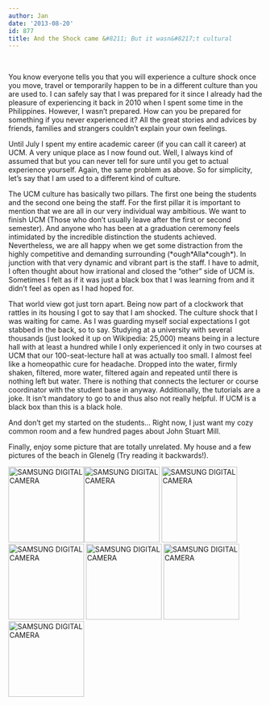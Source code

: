 ```yaml
---
author: Jan
date: '2013-08-20'
id: 877
title: And the Shock came &#8211; But it wasn&#8217;t cultural
---
```


&nbsp;

You know everyone tells you that you will experience a culture shock once you move, travel or temporarily happen to be in a different culture than you are used to. I can safely say that I was prepared for it since I already had the pleasure of experiencing it back in 2010 when I spent some time in the Philippines. However, I wasn&#8217;t prepared. How can you be prepared for something if you never experienced it? All the great stories and advices by friends, families and strangers couldn&#8217;t explain your own feelings.

Until July I spent my entire academic career (if you can call it career) at UCM. A very unique place as I now found out. Well, I always kind of assumed that but you can never tell for sure until you get to actual experience yourself. Again, the same problem as above. So for simplicity, let&#8217;s say that I am used to a different kind of culture.

The UCM culture has basically two pillars. The first one being the students and the second one being the staff. For the first pillar it is important to mention that we are all in our very individual way ambitious. We want to finish UCM (Those who don&#8217;t usually leave after the first or second semester). And anyone who has been at a graduation ceremony feels intimidated by the incredible distinction the students achieved. Nevertheless, we are all happy when we get some distraction from the highly competitive and demanding surrounding (\*ough\*Alla\*cough\*). In junction with that very dynamic and vibrant part is the staff. I have to admit, I often thought about how irrational and closed the &#8220;other&#8221; side of UCM is. Sometimes I felt as if it was just a black box that I was learning from and it didn&#8217;t feel as open as I had hoped for.

That world view got just torn apart. Being now part of a clockwork that rattles in its housing I got to say that I am shocked. The culture shock that I was waiting for came. As I was guarding myself social expectations I got stabbed in the back, so to say. Studying at a university with several thousands (just looked it up on Wikipedia: 25,000) means being in a lecture hall with at least a hundred while I only experienced it only in two courses at UCM that our 100-seat-lecture hall at was actually too small. I almost feel like a homeopathic cure for headache. Dropped into the water, firmly shaken, filtered, more water, filtered again and repeated until there is nothing left but water. There is nothing that connects the lecturer or course coordinator with the student base in anyway. Additionally, the tutorials are a joke. It isn&#8217;t mandatory to go to and thus also not really helpful. If UCM is a black box than this is a black hole.

And don&#8217;t get my started on the students&#8230; Right now, I just want my cozy common room and a few hundred pages about John Stuart Mill.

Finally, enjoy some picture that are totally unrelated. My house and a few pictures of the beach in Glenelg (Try reading it backwards!).

[<img class="size-thumbnail wp-image-879 alignnone" alt="SAMSUNG DIGITAL CAMERA" src="https://jan-steinke.de/wordpress/wp-content/uploads/2013/08/SAM_5268-150x150.jpg" width="150" height="150" />](https://jan-steinke.de/wordpress/wp-content/uploads/2013/08/SAM_5268.jpg)[<img class="size-thumbnail wp-image-881 alignnone" alt="SAMSUNG DIGITAL CAMERA" src="https://jan-steinke.de/wordpress/wp-content/uploads/2013/08/SAM_5211-150x150.jpg" width="150" height="150" />](https://jan-steinke.de/wordpress/wp-content/uploads/2013/08/SAM_5211.jpg) [<img class="size-thumbnail wp-image-882 alignnone" alt="SAMSUNG DIGITAL CAMERA" src="https://jan-steinke.de/wordpress/wp-content/uploads/2013/08/SAM_5217-150x150.jpg" width="150" height="150" />](https://jan-steinke.de/wordpress/wp-content/uploads/2013/08/SAM_5217.jpg) [<img class="size-thumbnail wp-image-883 alignnone" alt="SAMSUNG DIGITAL CAMERA" src="https://jan-steinke.de/wordpress/wp-content/uploads/2013/08/SAM_5235-150x150.jpg" width="150" height="150" />](https://jan-steinke.de/wordpress/wp-content/uploads/2013/08/SAM_5235.jpg) [<img class="size-thumbnail wp-image-884 alignnone" alt="SAMSUNG DIGITAL CAMERA" src="https://jan-steinke.de/wordpress/wp-content/uploads/2013/08/SAM_5237-150x150.jpg" width="150" height="150" />](https://jan-steinke.de/wordpress/wp-content/uploads/2013/08/SAM_5237.jpg) [<img class="size-thumbnail wp-image-885 alignnone" alt="SAMSUNG DIGITAL CAMERA" src="https://jan-steinke.de/wordpress/wp-content/uploads/2013/08/SAM_5239-150x150.jpg" width="150" height="150" />](https://jan-steinke.de/wordpress/wp-content/uploads/2013/08/SAM_5239.jpg) [<img class="size-thumbnail wp-image-886 alignnone" alt="SAMSUNG DIGITAL CAMERA" src="https://jan-steinke.de/wordpress/wp-content/uploads/2013/08/SAM_5258-150x150.jpg" width="150" height="150" />](https://jan-steinke.de/wordpress/wp-content/uploads/2013/08/SAM_5258.jpg)
